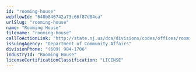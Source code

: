```yaml
---
id: "rooming-house"
webflowId: "640b846742a73c66f87d84ca"
urlSlug: "rooming-house"
name: "Rooming House"
filename: "rooming-house"
callToActionLink: "http://state.nj.us/dca/divisions/codes/offices/roomingboarding.html"
issuingAgency: "Department of Community Affairs"
divisionPhone: "(609) 984-1706"
industryId: "Rooming House"
licenseCertificationClassification: "LICENSE"
---
```

